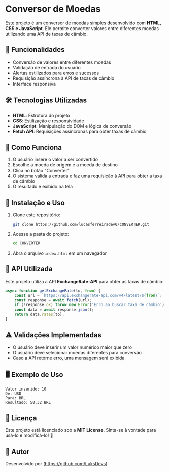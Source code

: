 # Conversor de Moedas

Este projeto é um conversor de moedas simples desenvolvido com **HTML, CSS e JavaScript**. Ele permite converter valores entre diferentes moedas utilizando uma API de taxas de câmbio.

## 🚀 Funcionalidades
- Conversão de valores entre diferentes moedas
- Validação de entrada do usuário
- Alertas estilizados para erros e sucessos
- Requisição assíncrona à API de taxas de câmbio
- Interface responsiva

## 🛠️ Tecnologias Utilizadas
- **HTML**: Estrutura do projeto
- **CSS**: Estilização e responsividade
- **JavaScript**: Manipulação do DOM e lógica de conversão
- **Fetch API**: Requisições assíncronas para obter taxas de câmbio

## 📌 Como Funciona
1. O usuário insere o valor a ser convertido
2. Escolhe a moeda de origem e a moeda de destino
3. Clica no botão "Converter"
4. O sistema valida a entrada e faz uma requisição à API para obter a taxa de câmbio
5. O resultado é exibido na tela

## 🔧 Instalação e Uso
1. Clone este repositório:
   ```sh
   git clone https://github.com/lucasferreiradev0/CONVERTER.git
   ```
2. Acesse a pasta do projeto:
   ```sh
   cd CONVERTER
   ```
3. Abra o arquivo `index.html` em um navegador

## 📡 API Utilizada
Este projeto utiliza a API **ExchangeRate-API** para obter as taxas de câmbio:
```js
async function getExchangeRate(to, from) {
    const url = `https://api.exchangerate-api.com/v4/latest/${from}`;
    const response = await fetch(url);
    if (!response.ok) throw new Error('Erro ao buscar taxa de câmbio');
    const data = await response.json();
    return data.rates[to];
}
```

## ⚠️ Validações Implementadas
- O usuário deve inserir um valor numérico maior que zero
- O usuário deve selecionar moedas diferentes para conversão
- Caso a API retorne erro, uma mensagem será exibida

## 🖥️ Exemplo de Uso
```
Valor inserido: 10
De: USD
Para: BRL
Resultado: 50.32 BRL
```

## 📜 Licença
Este projeto está licenciado sob a **MIT License**. Sinta-se à vontade para usá-lo e modificá-lo! 🎉

## 📌 Autor
Desenvolvido por (https://github.com/LuksDevs).

